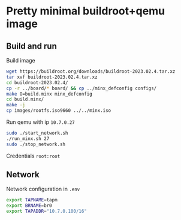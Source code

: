 # Pretty minimal buildroot+qemu image
## Build and run
Build image
``` bash
wget https://buildroot.org/downloads/buildroot-2023.02.4.tar.xz
tar xvf buildroot-2023.02.4.tar.xz
cd buildroot-2023.02.4/
cp -r ../board/* board/ && cp ../minx_defconfig configs/
make O=build.minx minx_defconfig
cd build.minx/
make -j
cp images/rootfs.iso9660 ../../minx.iso
```
Run qemu with ip `10.7.0.27`
``` bash
sudo ./start_network.sh
./run_minx.sh 27
sudo ./stop_network.sh
```
Credentials `root:root`

## Network
Network configuration in `.env`
``` bash
export TAPNAME=tapm
export BRNAME=br0
export TAPADDR="10.7.0.100/16"
```
